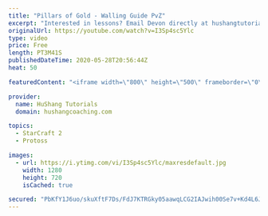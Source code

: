 ```yaml
---
title: "Pillars of Gold - Walling Guide PvZ"
excerpt: "Interested in lessons? Email Devon directly at hushangtutorials@outlook.com ------------------------------------------------------------------------------------------------------- Want to support HuShang Tutorials directly? Patreon is a website where you can contribute a monthly donation that will help"
originalUrl: https://youtube.com/watch?v=I3Sp4sc5Ylc
type: video
price: Free
length: PT3M41S
publishedDateTime: 2020-05-28T20:56:44Z
heat: 50

featuredContent: "<iframe width=\"800\" height=\"500\" frameborder=\"0\" src=\"https://www.youtube.com/embed/I3Sp4sc5Ylc\" allow=\"accelerometer; autoplay; encrypted-media; gyroscope; picture-in-picture\" allowfullscreen></iframe>"

provider:
  name: HuShang Tutorials
  domain: hushangcoaching.com

topics:
  - StarCraft 2
  - Protoss

images:
  - url: https://i.ytimg.com/vi/I3Sp4sc5Ylc/maxresdefault.jpg
    width: 1280
    height: 720
    isCached: true

secured: "PbKfY1J6uo/skuXftF7Ds/FdJ7KTRGky05aawqLCG2IAJwih00Se7v+Kd4L6JLzvmxyDIl9U5yec+B13ebl7aIDKt0vGz+nWc0iyQLytrZCYWAgm9QXikfWRiNNmkYOgg7jKWb4LpBveSzdv9VhzR64srVWpmBbqutab70uqZGhhP6w9/9zuH2cHw+cVDiXApq+O7+OifalEHkGSD3l5IL0KcQYKkjLOZDxJXx2jrwA/Sv8WumelZJ3TLZvZW74YsevqLkKHKVduEKSQi/VdCelxSavpHvDJUFV0j0WeCr8BioKMfD5Ri/symlsTRE3y8ytO4sLMPSlRqBPN9riqIrw798EtlA/7G6VQS68o7TDi+1LewIU4SQRKKWyvwvA42FFeRRU5Bzl4MA3P1/V61WBByv6dA34qGeuhITWxHO4=;KRZA5hzAC1rps++rFzPnGg=="
---
```



